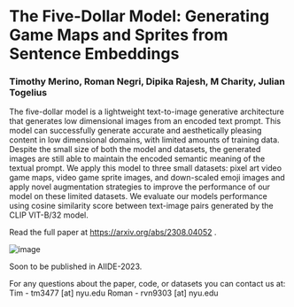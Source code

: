 # The Five-Dollar Model: Generating Game Maps and Sprites from Sentence Embeddings

### Timothy Merino, Roman Negri, Dipika Rajesh, M Charity, Julian Togelius

The five-dollar model is a lightweight text-to-image generative architecture that generates low dimensional images from an encoded text prompt. This model can successfully generate accurate and aesthetically pleasing content in low dimensional domains, with limited amounts of training data. Despite the small size of both the model and datasets, the generated images are still able to maintain the encoded semantic meaning of the textual prompt. We apply this model to three small datasets: pixel art video game maps, video game sprite images, and down-scaled emoji images and apply novel augmentation strategies to improve the performance of our model on these limited datasets. We evaluate our models performance using cosine similarity score between text-image pairs generated by the CLIP VIT-B/32 model.

Read the full paper at https://arxiv.org/abs/2308.04052 .

![image](https://github.com/TimMerino1710/five-dollar-model/assets/83784750/ce4358ef-88b9-455f-8e3f-8e03825b7b8d)

Soon to be published in AIIDE-2023.

For any questions about the paper, code, or datasets you can contact us at:
Tim - tm3477 [at] nyu.edu
Roman - rvn9303 [at] nyu.edu
